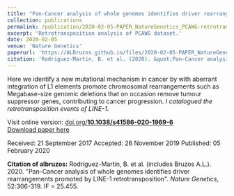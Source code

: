 ```yaml
---
title: "Pan-Cancer analysis of whole genomes identifies driver rearrangements promoted by LINE-1 retrotransposition"
collection: publications
permalink: /publication/2020-02-05-PAPER_NatureGenetics_PCAWG-retrotransposition
excerpt: 'Retrotransposition analysis of PCAWG dataset.'
date: 2020-02-05
venue: 'Nature Genetics'
paperurl: 'https://ALBruzos.github.io/files/2020-02-05-PAPER_NatureGenetics_PCAWG-retrotransposition.pdf'
citation: 'Rodriguez-Martin, B. et al. (2020). &quot;Pan-Cancer analysis of whole genomes identifies driver rearrangements promoted by LINE-1 retrotransposition.&quot; <i>Nature Genetics</i>. 52:306-319.'
---
```


Here we identify a new mutational mechanism in cancer by with aberrant integration of L1 elements promote chromosomal rearrangements such as Megabase-size genomic deletions that on occasion remove tumour suppressor genes, contributing to cancer progression. *I catalogued the retrotransposition events of LINE-1.*  

Visit online version: [doi.org/**10.1038/s41586-020-1969-6**](https://doi.org/10.1038/s41586-020-1969-6)  
[Download paper here](https://ALBruzos.github.io/files/2020-02-05-PAPER_NatureGenetics_PCAWG-retrotransposition.pdf)

Received: 21 September 2017
Accepted: 26 November 2019
Published: 05 February 2020  

**Citation of albruzos:**
Rodriguez-Martin, B. et al. (includes Bruzos A.L.). 2020. "Pan-Cancer analysis of whole genomes identifies driver rearrangements promoted by LINE-1 retrotransposition". <i>Nature Genetics</i>, 52:306-319. IF = 25.455.
